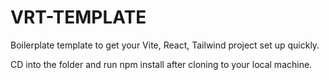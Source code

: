 # VRT-TEMPLATE

Boilerplate template to get your Vite, React, Tailwind project set up quickly.

CD into the folder and run npm install after cloning to your local machine.


